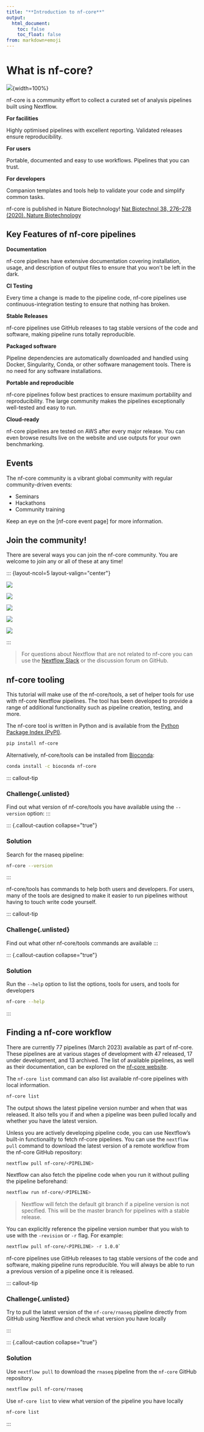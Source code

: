 ```yaml
---
title: "**Introduction to nf-core**"
output:
  html_document:
    toc: false
    toc_float: false
from: markdown+emoji
---
```


# What is nf-core?

![](../figs/nf-core-logo.png){width=100%}

nf-core is a community effort to collect a curated set of analysis pipelines built using Nextflow.

**For facilities**

Highly optimised pipelines with excellent reporting. Validated releases ensure reproducibility.

**For users**

Portable, documented and easy to use workflows. Pipelines that you can trust.

**For developers**

Companion templates and tools help to validate your code and simplify common tasks.

nf-core is published in Nature Biotechnology! [Nat Biotechnol 38, 276–278 (2020). Nature Biotechnology](https://www.nature.com/articles/s41587-020-0439-x)

## Key Features of nf-core pipelines

**Documentation**

nf-core pipelines have extensive documentation covering installation, usage, and description of output files to ensure that you won't be left in the dark.

**CI Testing**

Every time a change is made to the pipeline code, nf-core pipelines use continuous-integration testing to ensure that nothing has broken.

**Stable Releases**

nf-core pipelines use GitHub releases to tag stable versions of the code and software, making pipeline runs totally reproducible.

**Packaged software**

Pipeline dependencies are automatically downloaded and handled using Docker, Singularity, Conda, or other software management tools. There is no need for any software installations.

**Portable and reproducible**

nf-core pipelines follow best practices to ensure maximum portability and reproducibility. The large community makes the pipelines exceptionally well-tested and easy to run.

**Cloud-ready**

nf-core pipelines are tested on AWS after every major release. You can even browse results live on the website and use outputs for your own benchmarking.

## Events

The nf-core community is a vibrant global community with regular community-driven events:

- Seminars
- Hackathons
- Community training

Keep an eye on the [nf-core event page] for more information.

## Join the community!

There are several ways you can join the nf-core community. You are welcome to join any or all of these at any time!

::: {layout-ncol=5 layout-valign="center"}

[![](../figs/slack.png)](https://nf-co.re/join/slack)

[![](../figs/github.png)](https://github.com/nf-core)

[![](../figs/twitter.png)](https://twitter.com/nf_core)

[![](../figs/mastodon.png)](https://mstdn.science/@nf_core)

[![](../figs/youtube.png)](https://www.youtube.com/c/nf-core)

:::

> For questions about Nextflow that are not related to nf-core you can use the [Nextflow Slack](https://www.nextflow.io/blog/2022/nextflow-is-moving-to-slack.html) or the discussion forum on GitHub.

## nf-core tooling

This tutorial will make use of the nf-core/tools, a set of helper tools for use with nf-core Nextflow pipelines. The tool has been developed to provide a range of additional functionality such as pipeline creation, testing, and more.

The nf-core tool is written in Python and is available from the [Python Package Index (PyPI)](https://pypi.org/project/nf-core/).

``` bash
pip install nf-core
```

Alternatively, nf-core/tools can be installed from [Bioconda](https://anaconda.org/bioconda/nf-core):

``` bash
conda install -c bioconda nf-core
```

::: callout-tip
### **Challenge**{.unlisted}

Find out what version of nf-core/tools you have available using the `--version` option:
:::

::: {.callout-caution collapse="true"}
### Solution

Search for the rnaseq pipeline: 
```bash
nf-core --version
```
:::

nf-core/tools has commands to help both users and developers. For users, many of the tools are designed to make it easier to run pipelines without having to touch write code yourself.


::: callout-tip
### **Challenge**{.unlisted}

Find out what other nf-core/tools commands are available
:::

::: {.callout-caution collapse="true"}
### Solution

Run the `--help` option to list the options, tools for users, and tools for developers
```bash
nf-core --help
```
:::

## Finding a nf-core workflow

There are currently 77 pipelines (March 2023) available as part of nf-core. These pipelines are at various stages of development with 47 released, 17 under development, and 13 archived. The list of available pipelines, as well as their documentation, can be explored on the [nf-core website](https://nf-co.re/).

The `nf-core list` command can also list available nf-core pipelines with local information.

``` bash
nf-core list
```

The output shows the latest pipeline version number and when that was released. It also tells you if and when a pipeline was been pulled locally and whether you have the latest version.

Unless you are actively developing pipeline code, you can use Nextflow’s built-in functionality to fetch nf-core pipelines. You can use the `nextflow pull` command to download the latest version of a remote workflow from the nf-core GitHub repository:

``` bash
nextflow pull nf-core/<PIPELINE>
```

Nextflow can also fetch the pipeline code when you run it without pulling the pipeline beforehand:

```bash
nextflow run nf-core/<PIPELINE>
```

> Nextflow will fetch the default git branch if a pipeline version is not specified. This will be the master branch for pipelines with a stable release.

You can explicitly reference the pipeline version number that you wish to use with the `-revision` or `-r` flag. For example:

``` bash
nextflow pull nf-core/<PIPELINE> -r 1.0.0`
```

nf-core pipelines use GitHub releases to tag stable versions of the code and software, making pipeline runs reproducible. You will always be able to run a previous version of a pipeline once it is released.

::: callout-tip
### **Challenge**{.unlisted}

Try to pull the latest version of the `nf-core/rnaseq` pipeline directly from GitHub using Nextflow and check what version you have locally

:::

::: {.callout-caution collapse="true"}
### Solution

Use `nextflow pull` to download the `rnaseq` pipeline from the `nf-core` GitHub repository.

```bash
nextflow pull nf-core/rnaseq
```

Use `nf-core list` to view what version of the pipeline you have locally

```bash
nf-core list
```
:::


